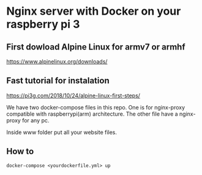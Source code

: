 # Nginx server with Docker on your raspberry pi 3 

## First dowload Alpine Linux for armv7 or armhf
https://www.alpinelinux.org/downloads/

## Fast tutorial for instalation
https://pi3g.com/2018/10/24/alpine-linux-first-steps/

We have two docker-compose files in this repo. One is for nginx-proxy compatible with raspberrypi(arm) architecture.
The other file have a nginx-proxy for any pc.

Inside www folder put all your website files.

## How to
```
docker-compose <yourdockerfile.yml> up
```
